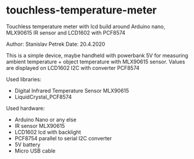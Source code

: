 # touchless-temperature-meter
Touchless temperature meter with lcd build around Arduino nano, MLX90615 IR sensor and LCD1602 with PCF8574

Author: Stanislav Petrek
Date: 20.4.2020

This is a simple device, maybe handheld with powerbank 5V for measuring ambient temperature + object temperature with MLX90615 sensor. Values are displayed on LCD1602 I2C with converter PCF8574

Used libraries:
- Digital Infrared Temperature Sensor MLX90615
- LiquidCrystal_PCF8574

Used hardware:
- Arduino Nano or any else
- IR sensor MLX90615
- LCD1602 lcd with backlight
- PCF8754 parallel to serial I2C converter
- 5V battery
- Micro USB cable
